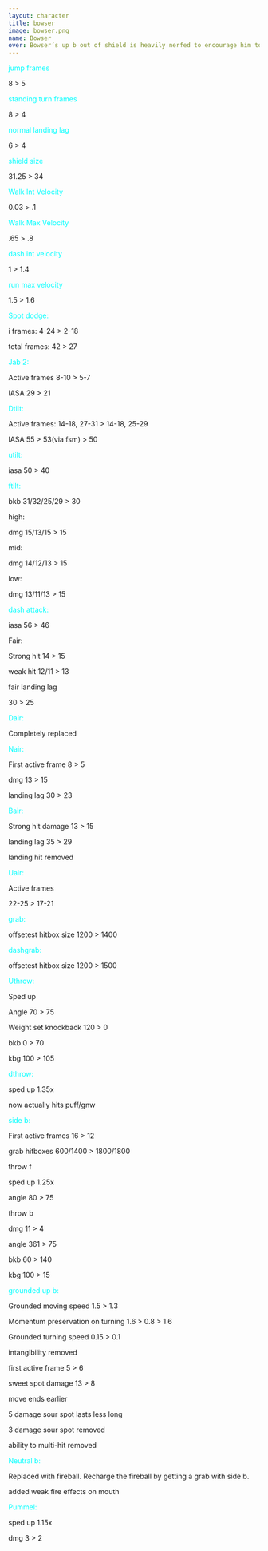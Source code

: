 ```yaml
---
layout: character
title: bowser
image: bowser.png
name: Bowser
over: Bowser’s up b out of shield is heavily nerfed to encourage him to be more aggressive and camp in shield less. Fireball was added and bound to grabs to also encourage and reward aggression.
---
```


<span style="color:cyan">jump frames</span>

8 > 5

<span style="color:cyan">standing turn frames</span>

8 > 4

<span style="color:cyan">normal landing lag</span>

6 > 4

<span style="color:cyan">shield size</span>

31.25 > 34

<span style="color:cyan">Walk Int Velocity</span>

0.03 > .1

<span style="color:cyan">Walk Max Velocity</span>

.65 > .8

<span style="color:cyan">dash int velocity</span>

1 > 1.4

<span style="color:cyan">run max velocity </span>

1.5 > 1.6


<span style="color:cyan">Spot dodge:</span>

i frames: 4-24 > 2-18

total frames: 42 > 27


<span style="color:cyan">Jab 2:</span>

Active frames 8-10 > 5-7

IASA 29 > 21


<span style="color:cyan">Dtilt:</span>

Active frames: 14-18, 27-31 > 14-18, 25-29

IASA 55 > 53(via fsm) > 50


<span style="color:cyan">utilt: </span>

iasa 50 > 40


<span style="color:cyan">ftilt:</span>

bkb 31/32/25/29 > 30

high:

dmg 15/13/15 > 15

mid:

dmg 14/12/13 > 15

low:

dmg  13/11/13 > 15


<span style="color:cyan">dash attack:</span>

iasa 56 > 46


Fair:

Strong hit 14 > 15

weak hit 12/11 > 13

fair landing lag

30 > 25


<span style="color:cyan">Dair:</span>

Completely replaced


<span style="color:cyan">Nair: </span>

First active frame 8 > 5

dmg 13 > 15

landing lag 30 > 23


<span style="color:cyan">Bair:</span>

Strong hit damage 13 > 15

landing lag 35 > 29

landing hit removed


<span style="color:cyan">Uair:</span>

Active frames

22-25 > 17-21 



<span style="color:cyan">grab:</span>

offsetest hitbox size 1200 > 1400

 

<span style="color:cyan">dashgrab: </span>

offsetest hitbox size 1200 > 1500



<span style="color:cyan">Uthrow:</span>

Sped up

Angle 70 > 75

Weight set knockback 120 > 0

bkb 0 > 70

kbg 100 > 105



<span style="color:cyan">dthrow:</span>

sped up 1.35x

now actually hits puff/gnw



<span style="color:cyan">side b: </span>

First active frames 16 > 12

grab hitboxes 600/1400 > 1800/1800

throw f

sped up 1.25x

angle 80 > 75

throw b

dmg 11 > 4

angle 361 > 75

bkb 60 > 140

kbg 100 > 15


<span style="color:cyan">grounded up b:</span>

Grounded moving speed 1.5 > 1.3

Momentum preservation on turning 1.6 > 0.8 > 1.6

Grounded turning speed 0.15 > 0.1

intangibility removed

first active frame 5 > 6

sweet spot damage 13 > 8

move ends earlier

5 damage sour spot lasts less long

3 damage sour spot removed

ability to multi-hit removed


<span style="color:cyan">Neutral b:</span>

Replaced with fireball. Recharge the fireball by getting a grab with side b.

added weak fire effects on mouth 


<span style="color:cyan">Pummel:</span>

sped up 1.15x

dmg 3 > 2